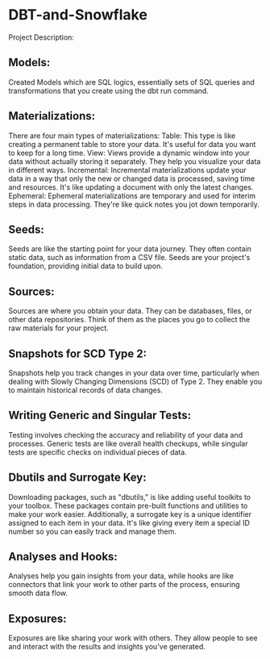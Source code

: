 # DBT-and-Snowflake
Project Description:

## Models:
Created Models which are SQL logics, essentially sets of SQL queries and transformations that you create using the dbt run command.

## Materializations:
There are four main types of materializations:
Table:
This type is like creating a permanent table to store your data. It's useful for data you want to keep for a long time.
View:
Views provide a dynamic window into your data without actually storing it separately. They help you visualize your data in different ways.
Incremental:
Incremental materializations update your data in a way that only the new or changed data is processed, saving time and resources. It's like updating a document with only the latest changes.
Ephemeral:
Ephemeral materializations are temporary and used for interim steps in data processing. They're like quick notes you jot down temporarily.


## Seeds:
Seeds are like the starting point for your data journey. They often contain static data, such as information from a CSV file. Seeds are your project's foundation, providing initial data to build upon.

## Sources:
Sources are where you obtain your data. They can be databases, files, or other data repositories. Think of them as the places you go to collect the raw materials for your project.

## Snapshots for SCD Type 2:
Snapshots help you track changes in your data over time, particularly when dealing with Slowly Changing Dimensions (SCD) of Type 2. They enable you to maintain historical records of data changes.

## Writing Generic and Singular Tests:
Testing involves checking the accuracy and reliability of your data and processes. Generic tests are like overall health checkups, while singular tests are specific checks on individual pieces of data.

## Dbutils and Surrogate Key:
Downloading packages, such as "dbutils," is like adding useful toolkits to your toolbox. These packages contain pre-built functions and utilities to make your work easier. Additionally, a surrogate key is a unique identifier assigned to each item in your data. It's like giving every item a special ID number so you can easily track and manage them.

## Analyses and Hooks:
Analyses help you gain insights from your data, while hooks are like connectors that link your work to other parts of the process, ensuring smooth data flow.

## Exposures:
Exposures are like sharing your work with others. They allow people to see and interact with the results and insights you've generated.
